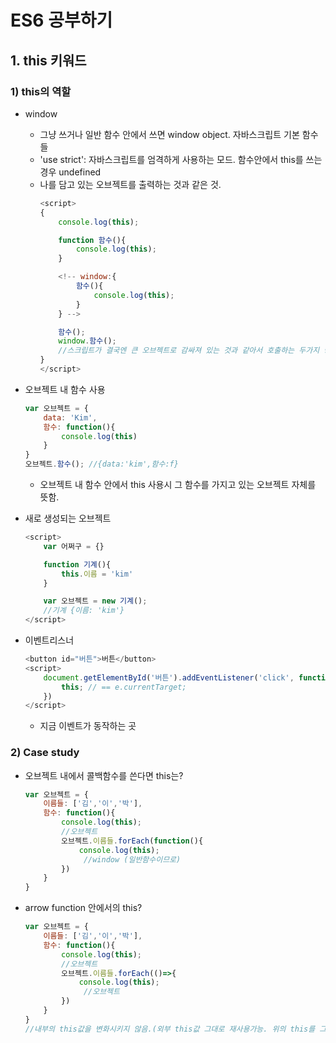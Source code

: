 # ES6 공부하기
## 1. this 키워드
### 1) this의 역할
* window
    * 그냥 쓰거나 일반 함수 안에서 쓰면 window object. 자바스크립트 기본 함수들
    * 'use strict': 자바스크립트를 엄격하게 사용하는 모드. 함수안에서 this를 쓰는 경우 undefined
    * 나를 담고 있는 오브젝트를 출력하는 것과 같은 것.
        ```javascript
        <script>
        {
            console.log(this);

            function 함수(){
                console.log(this);
            }  

            <!-- window:{
                함수(){
                    console.log(this);
                }
            } -->

            함수();
            window.함수();
            //스크립트가 결국엔 큰 오브젝트로 감싸져 있는 것과 같아서 호출하는 두가지 방법이 모두 결과가 같음.
        }
        </script>
        ```
* 오브젝트 내 함수 사용
    ```javascript
    var 오브젝트 = {
        data: 'Kim',
        함수: function(){
            console.log(this)
        }
    }
    오브젝트.함수(); //{data:'kim',함수:f}
    ```
    * 오브젝트 내 함수 안에서 this 사용시 그 함수를 가지고 있는 오브젝트 자체를 뜻함.

* 새로 생성되는 오브젝트
    ```javascript
    <script>
        var 어쩌구 = {}

        function 기계(){
            this.이름 = 'kim'
        }

        var 오브젝트 = new 기계();
        //기계 {이름: 'kim'}
    </script>
    ```
* 이벤트리스너
    ```javascript
    <button id="버튼">버튼</button>
    <script>
        document.getElementById('버튼').addEventListener('click', function(e){
            this; // == e.currentTarget;
        })
    </script>
    ```
    * 지금 이벤트가 동작하는 곳
### 2) Case study
* 오브젝트 내에서 콜백함수를 쓴다면 this는?
    ```javascript
    var 오브젝트 = {
        이름들: ['김','이','박'],
        함수: function(){
            console.log(this); 
            //오브젝트
            오브젝트.이름들.forEach(function(){
                console.log(this);
                 //window (일반함수이므로)
            })
        }
    }
    ```
* arrow function 안에서의 this?
    ```javascript
    var 오브젝트 = {
        이름들: ['김','이','박'],
        함수: function(){
            console.log(this); 
            //오브젝트
            오브젝트.이름들.forEach(()=>{
                console.log(this);
                 //오브젝트
            })
        }
    }
    //내부의 this값을 변화시키지 않음.(외부 this값 그대로 재사용가능. 위의 this를 그대로 물려받음)
    ```
